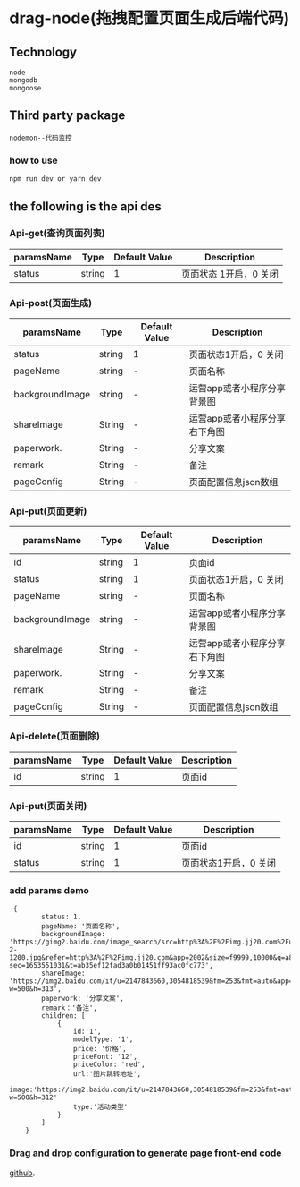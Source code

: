 # drag-node(拖拽配置页面生成后端代码)

## Technology
```
node
mongodb
mongoose

```
## Third party package

```
nodemon--代码监控

```

### how to use

```
npm run dev or yarn dev

```
## the following is the api des
### Api-get(查询页面列表)


| paramsName         | Type                                  | Default Value  | Description                          |
| ------------------ | ------------------------------------- | -------------- | ------------------------------------ |
| status             | string                                | 1              | 页面状态 1开启，0 关闭                        |

### Api-post(页面生成)


| paramsName         | Type                                  | Default Value  | Description                          |
| ------------------ | ------------------------------------- | -------------- | ------------------------------------ |
| status             | string                                | 1              | 页面状态1开启，0 关闭                  |
| pageName           | string                                | -              | 页面名称                           |
| backgroundImage    | string                                | -              | 运营app或者小程序分享背景图 |
| shareImage         | String                                | -              | 运营app或者小程序分享右下角图                 |
| paperwork.         | String                                | -              | 分享文案              |
| remark             | String                                | -              | 备注                            |
| pageConfig         | String                                | -              | 页面配置信息json数组                        |

### Api-put(页面更新)


| paramsName         | Type                                  | Default Value  | Description                          |
| ------------------ | ------------------------------------- | -------------- | ------------------------------------ |
| id                | string                                | 1              | 页面id                |
| status             | string                                | 1              | 页面状态1开启，0 关闭                  |
| pageName           | string                                | -              | 页面名称                           |
| backgroundImage    | string                                | -              | 运营app或者小程序分享背景图 |
| shareImage         | String                                | -              | 运营app或者小程序分享右下角图                 |
| paperwork.         | String                                | -              | 分享文案              |
| remark             | String                                | -              | 备注                            |
| pageConfig         | String                                | -              | 页面配置信息json数组                        |

### Api-delete(页面删除)

| paramsName         | Type                                  | Default Value  | Description                          |
| ------------------ | ------------------------------------- | -------------- | ------------------------------------ |
| id                | string                                | 1              | 页面id                |

### Api-put(页面关闭)

| paramsName         | Type                                  | Default Value  | Description                          |
| ------------------ | ------------------------------------- | -------------- | ------------------------------------ |
| id                | string                                | 1              | 页面id                |
| status             | string                                | 1              | 页面状态1开启，0 关闭                  |

### add params demo

```
 {
        status: 1,
        pageName: '页面名称',
        backgroundImage: 'https://gimg2.baidu.com/image_search/src=http%3A%2F%2Fimg.jj20.com%2Fup%2Fallimg%2F1113%2F052420110515%2F200524110515-2-1200.jpg&refer=http%3A%2F%2Fimg.jj20.com&app=2002&size=f9999,10000&q=a80&n=0&g=0n&fmt=auto?sec=1653551031&t=ab35ef12fad3a0b01451ff93ac0fc773',
        shareImage: 'https://img2.baidu.com/it/u=2147843660,3054818539&fm=253&fmt=auto&app=138&f=JPEG?w=500&h=313',
        paperwork: '分享文案',
        remark：'备注',
        children: [
            {
                id:'1',
                modelType: '1',
                price: '价格',
                priceFont: '12',
                priceColor: 'red',
                url:'图片跳转地址',
                image:'https://img2.baidu.com/it/u=2147843660,3054818539&fm=253&fmt=auto&app=138&f=JPEG?w=500&h=312'
                type:'活动类型' 
            }
        ]
    }

```


### Drag and drop configuration to generate page front-end code

[github]().
